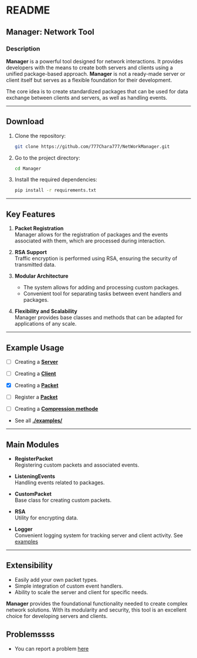 # README

## Manager: Network Tool

### Description

**Manager** is a powerful tool designed for network interactions. It provides developers with the means to create both servers and clients using a unified package-based approach. **Manager** is not a ready-made server or client itself but serves as a flexible foundation for their development.

The core idea is to create standardized packages that can be used for data exchange between clients and servers, as well as handling events.

---

## Download

1. Clone the repository:

    ```sh
    git clone https://github.com/777Chara777/NetWorkManager.git
    ```

2. Go to the project directory:

    ```sh
    cd Manager
    ```

3. Install the required dependencies:

    ```sh
    pip install -r requirements.txt 
    ```

---

## Key Features

1. **Packet Registration**  
    Manager allows for the registration of packages and the events associated with them, which are processed during interaction.

2. **RSA Support**  
    Traffic encryption is performed using RSA, ensuring the security of transmitted data.

3. **Modular Architecture**  
    - The system allows for adding and processing custom packages.  
    - Convenient tool for separating tasks between event handlers and packages.

4. **Flexibility and Scalability**  
    Manager provides base classes and methods that can be adapted for applications of any scale.

---

## Example Usage

- [ ] Creating a [**Server**](./doc/Test_Server.md)

- [ ] Creating a [**Client**](./doc/Test_Client.md)

- [X] Creating a [**Packet**](./doc/packets_settings/Creating_Packet.md)

- [ ] Register a [**Packet**](./doc/packets_settings/Registering_Packet.md)

- [ ] Creating a [**Compression methode**](./doc/packets_settings/Compression_Packet.md)

- See all [**./examples/**](./doc/)

---

## Main Modules

- **RegisterPacket**  
  Registering custom packets and associated events.

- **ListeningEvents**  
  Handling events related to packages.

- **CustomPacket**  
  Base class for creating custom packets.

- **RSA**  
  Utility for encrypting data.

- **Logger**  
  Convenient logging system for tracking server and client activity. See [examples](./doc/Logger.md)

---

## Extensibility

- Easily add your own packet types.  
- Simple integration of custom event handlers.  
- Ability to scale the server and client for specific needs.

**Manager** provides the foundational functionality needed to create complex network solutions. With its modularity and security, this tool is an excellent choice for developing servers and clients.

## Problemssss

- You can report a problem [here](https://github.com/777Chara777/NetWorkManager/issues/1)
